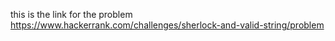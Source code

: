 this is the link for the problem 
https://www.hackerrank.com/challenges/sherlock-and-valid-string/problem
